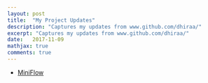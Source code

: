```yaml
---
layout: post
title:  "My Project Updates"
description: "Captures my updates from www.github.com/dhiraa/"
excerpt: "Captures my updates from www.github.com/dhiraa/"
date:   2017-11-09
mathjax: true
comments: true
---
```


- [MiniFlow](https://dhiraa.github.io/miniflow)
